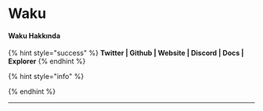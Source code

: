 # Waku

#### **Waku Hakkında**

{% hint style="success" %}
**Twitter | Github | Website | Discord | Docs | Explorer**
{% endhint %}

{% hint style="info" %}

{% endhint %}

***
